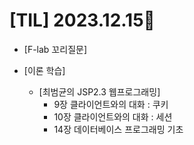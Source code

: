 # [TIL] 2023.12.15📒

* [F-lab 꼬리질문]
  
* [이론 학습]
  * [최범균의 JSP2.3 웹프로그래밍]
    * 9장 클라이언트와의 대화 : 쿠키
    * 10장 클라이언트와의 대화 : 세션
    * 14장 데이터베이스 프로그래밍 기초
